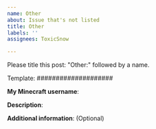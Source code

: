 ```yaml
---
name: Other
about: Issue that's not listed
title: Other
labels: ''
assignees: ToxicSnow

---
```


Please title this post: "Other:" followed by a name.

Template:
####################

**My Minecraft username**:

**Description**:

**Additional information**: (Optional)
